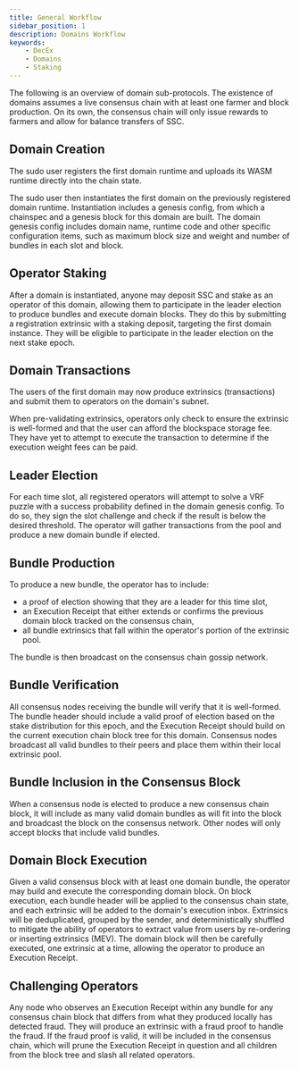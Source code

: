 ```yaml
---
title: General Workflow
sidebar_position: 1
description: Domains Workflow
keywords:
    - DecEx
    - Domains
    - Staking
---
```

 The following is an overview of domain sub-protocols. The existence of domains assumes a live consensus chain with at least one farmer and block production. On its own, the consensus chain will only issue rewards to farmers and allow for balance transfers of SSC. 
    
## Domain Creation
    
The sudo user registers the first domain runtime and uploads its WASM runtime directly into the chain state. 

The sudo user then instantiates the first domain on the previously registered domain runtime. Instantiation includes a genesis config, from which a chainspec and a genesis block for this domain are built. The domain genesis config includes domain name, runtime code and other specific configuration items, such as maximum block size and weight and number of bundles in each slot and block.
    
## Operator Staking
    
After a domain is instantiated, anyone may deposit SSC and stake as an operator of this domain, allowing them to participate in the leader election to produce bundles and execute domain blocks. 
They do this by submitting a registration extrinsic with a staking deposit, targeting the first domain instance. They will be eligible to participate in the leader election on the next stake epoch. 

    
## Domain Transactions
    
The users of the first domain may now produce extrinsics (transactions) and submit them to operators on the domain's subnet.

When pre-validating extrinsics, operators only check to ensure the extrinsic is well-formed and that the user can afford the blockspace storage fee. They have yet to attempt to execute the transaction to determine if the execution weight fees can be paid.
    
## Leader Election
    
For each time slot, all registered operators will attempt to solve a VRF puzzle with a success probability defined in the domain genesis config. To do so, they sign the slot challenge and check if the result is below the desired threshold. The operator will gather transactions from the pool and produce a new domain bundle if elected. 
    
## Bundle Production
    
To produce a new bundle, the operator has to include: 
- a proof of election showing that they are a leader for this time slot, 
- an Execution Receipt that either extends or confirms the previous domain block tracked on the consensus chain, 
- all bundle extrinsics that fall within the operator's portion of the extrinsic pool. 

The bundle is then broadcast on the consensus chain gossip network. 
    
## Bundle Verification
    
All consensus nodes receiving the bundle will verify that it is well-formed. The bundle header should include a valid proof of election based on the stake distribution for this epoch, and the Execution Receipt should build on the current execution chain block tree for this domain.
Consensus nodes broadcast all valid bundles to their peers and place them within their local extrinsic pool.
    
## Bundle Inclusion in the Consensus Block
    
When a consensus node is elected to produce a new consensus chain block, it will include as many valid domain bundles as will fit into the block and broadcast the block on the consensus network. Other nodes will only accept blocks that include valid bundles. 
    
## Domain Block Execution
    
Given a valid consensus block with at least one domain bundle, the operator may build and execute the corresponding domain block. 
On block execution, each bundle header will be applied to the consensus chain state, and each extrinsic will be added to the domain's execution inbox. 
Extrinsics will be deduplicated, grouped by the sender, and deterministically shuffled to mitigate the ability of operators to extract value from users by re-ordering or inserting extrinsics (MEV). 
The domain block will then be carefully executed, one extrinsic at a time, allowing the operator to produce an Execution Receipt.
    
## Challenging Operators
    
Any node who observes an Execution Receipt within any bundle for any consensus chain block that differs from what they produced locally has detected fraud. They will produce an extrinsic with a fraud proof to handle the fraud. If the fraud proof is valid, it will be included in the consensus chain, which will prune the Execution Receipt in question and all children from the block tree and slash all related operators. 
    